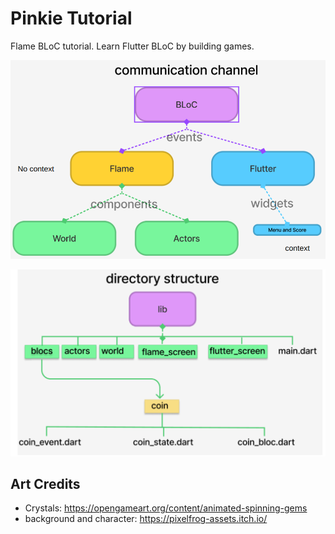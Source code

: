 # Pinkie Tutorial

Flame BLoC tutorial. Learn Flutter BLoC by building games.

![communication](docs/bloc_communication.png)

![directory structure](docs/directory_structure.png)

## Art Credits

* Crystals: https://opengameart.org/content/animated-spinning-gems
* background and character: https://pixelfrog-assets.itch.io/